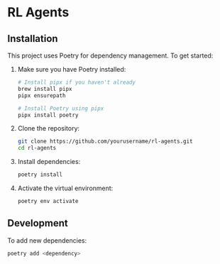 # RL Agents

## Installation

This project uses Poetry for dependency management. To get started:

1. Make sure you have Poetry installed:

   ```bash
   # Install pipx if you haven't already
   brew install pipx
   pipx ensurepath
   
   # Install Poetry using pipx
   pipx install poetry
   ```

2. Clone the repository:

   ```bash
   git clone https://github.com/yourusername/rl-agents.git
   cd rl-agents
   ```

3. Install dependencies:

   ```bash
   poetry install
   ```

4. Activate the virtual environment:
   ```bash
   poetry env activate
   ```

## Development

To add new dependencies:

```bash
poetry add <dependency>
```

